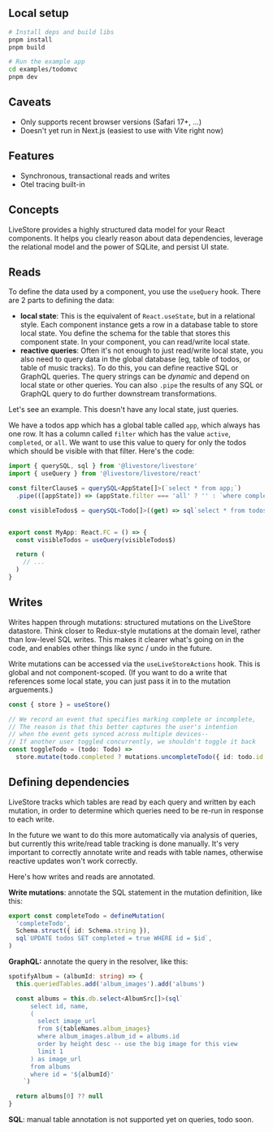 ## Local setup

```sh
# Install deps and build libs
pnpm install
pnpm build

# Run the example app
cd examples/todomvc
pnpm dev
```

## Caveats

- Only supports recent browser versions (Safari 17+, ...)
- Doesn't yet run in Next.js (easiest to use with Vite right now)

## Features

- Synchronous, transactional reads and writes
- Otel tracing built-in

## Concepts

LiveStore provides a highly structured data model for your React components. It helps you clearly reason about data dependencies, leverage the relational model and the power of SQLite, and persist UI state.

## Reads

To define the data used by a component, you use the `useQuery` hook. There are 2 parts to defining the data:

- **local state**: This is the equivalent of `React.useState`, but in a relational style. Each component instance gets a row in a database table to store local state. You define the schema for the table that stores this component state. In your component, you can read/write local state.
- **reactive queries**: Often it's not enough to just read/write local state, you also need to query data in the global database (eg, table of todos, or table of music tracks). To do this, you can define reactive SQL or GraphQL queries. The query strings can be _dynamic_ and depend on local state or other queries. You can also `.pipe` the results of any SQL or GraphQL query to do further downstream transformations.

Let's see an example. This doesn't have any local state, just queries.

We have a todos app which has a global table called `app`, which always has one row. It has a column called `filter` which has the value `active`, `completed`, or `all`. We want to use this value to query for only the todos which should be visible with that filter. Here's the code:

```ts
import { querySQL, sql } from '@livestore/livestore'
import { useQuery } from '@livestore/livestore/react'

const filterClause$ = querySQL<AppState[]>(`select * from app;`)
  .pipe(([appState]) => (appState.filter === 'all' ? '' : `where completed = ${appState.filter === 'completed'}`))

const visibleTodos$ = querySQL<Todo[]>((get) => sql`select * from todos ${get(filterClause$)}`)


export const MyApp: React.FC = () => {
  const visibleTodos = useQuery(visibleTodos$)

  return (
    // ...
  )
}
```

## Writes

Writes happen through mutations: structured mutations on the LiveStore datastore. Think closer to Redux-style mutations at the domain level, rather than low-level SQL writes. This makes it clearer what's going on in the code, and enables other things like sync / undo in the future.

Write mutations can be accessed via the `useLiveStoreActions` hook. This is global and not component-scoped. (If you want to do a write that references some local state, you can just pass it in to the mutation arguements.)

```ts
const { store } = useStore()

// We record an event that specifies marking complete or incomplete,
// The reason is that this better captures the user's intention
// when the event gets synced across multiple devices--
// If another user toggled concurrently, we shouldn't toggle it back
const toggleTodo = (todo: Todo) =>
  store.mutate(todo.completed ? mutations.uncompleteTodo({ id: todo.id }) : mutations.completeTodo({ id: todo.id }))
```

## Defining dependencies

LiveStore tracks which tables are read by each query and written by each mutation, in order to determine which queries need to be re-run in response to each write.

In the future we want to do this more automatically via analysis of queries, but currently this write/read table tracking is done manually. It's very important to correctly annotate write and reads with table names, otherwise reactive updates won't work correctly.

Here's how writes and reads are annotated.

**Write mutations**: annotate the SQL statement in the mutation definition, like this:

```ts
export const completeTodo = defineMutation(
  'completeTodo',
  Schema.struct({ id: Schema.string }),
  sql`UPDATE todos SET completed = true WHERE id = $id`,
)
```

**GraphQL:** annotate the query in the resolver, like this:

```ts
spotifyAlbum = (albumId: string) => {
  this.queriedTables.add('album_images').add('albums')

  const albums = this.db.select<AlbumSrc[]>(sql`
      select id, name,
      (
        select image_url
        from ${tableNames.album_images}
        where album_images.album_id = albums.id
        order by height desc -- use the big image for this view
        limit 1
      ) as image_url
      from albums
      where id = '${albumId}'
    `)

  return albums[0] ?? null
}
```

**SQL**: manual table annotation is not supported yet on queries, todo soon.
